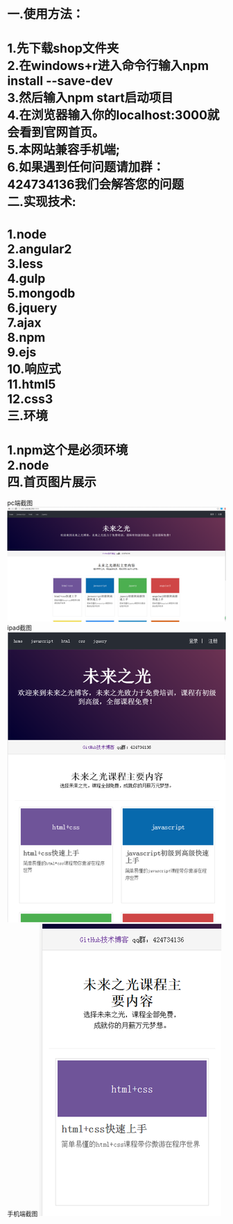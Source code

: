 一.使用方法：
===================
  1.先下载shop文件夹<br>
  2.在windows+r进入命令行输入npm install --save-dev<br>
  3.然后输入npm start启动项目<br>
  4.在浏览器输入你的localhost:3000就会看到官网首页。<br>
  5.本网站兼容手机端;<br>
  6.如果遇到任何问题请加群：424734136我们会解答您的问题<br>
二.实现技术:
====================
  1.node<br>
  2.angular2<br>
  3.less<br>
  4.gulp<br>
  5.mongodb<br>
  6.jquery<br>
  7.ajax<br>
  8.npm<br>
  9.ejs<br>
  10.响应式<br>
  11.html5<br>
  12.css3<br>
三.环境
=============================
  1.npm这个是必须环境<br>
  2.node<br>
四.首页图片展示
================
  pc端截图
 ![未来之光首页展示](ltsindex.png)
 ipad截图
 ![未来之光pad首页展示](padindex.png)
 手机端截图
 ![未来之光手机首页展示](phoneinde.png)